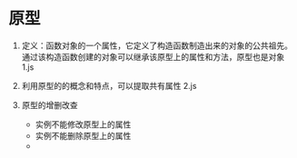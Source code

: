 # 原型
1. 定义：函数对象的一个属性，它定义了构造函数制造出来的对象的公共祖先。通过该构造函数创建的对象可以继承该原型上的属性和方法，原型也是对象  1.js

2. 利用原型的的概念和特点，可以提取共有属性  2.js

3. 原型的增删改查
   - 实例不能修改原型上的属性
   - 实例不能删除原型上的属性
   - 